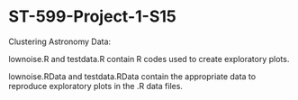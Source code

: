 # ST-599-Project-1-S15

Clustering Astronomy Data:

lownoise.R and testdata.R contain R codes used to create exploratory plots.

lownoise.RData and testdata.RData contain the appropriate data to reproduce exploratory plots in the .R data files.
